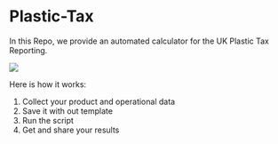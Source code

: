 # Plastic-Tax
In this Repo, we provide an automated calculator for the UK Plastic Tax Reporting. 

![](https://media.giphy.com/media/v1.Y2lkPTc5MGI3NjExNzIyNWI1YmZhN2YwOWFlYmIzYTM2ODIxOTc1ODhlZjQ3MzExMmY2ZiZlcD12MV9pbnRlcm5hbF9naWZzX2dpZklkJmN0PWc/BkpU6IyouVnXQDI0si/giphy.gif)

Here is how it works:

1. Collect your product and operational data
2. Save it with out template
3. Run the script
4. Get and share your results
